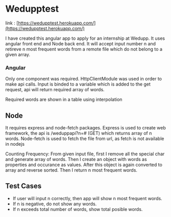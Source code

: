 # Wedupptest

link : [https://wedupptest.herokuapp.com/](https://wedupptest.herokuapp.com/)

I have created this angular app to apply for an internship at Wedupp. It uses angular front end and Node back end. It will accept input number n and retireve n most frequent words from a remote file which do not belong to a given array.

### Angular

Only one component was required. HttpClientModule was used in order to make api calls. Input is binded to a variable which is added to the get request, api will return required array of words.

Required words are shown in a table using interpolation

## Node

It requires express and node-fetch packages.
Express is used to create web framework, the api is /weduppapi?n=# (GET) which returns array of n words.
Node-fetch is used to fetch the file from url, as fetch is not available in nodejs

Counting Frequency: From given input file, first I remove all the special char and generate array of words. 
Then I create an object with words as properties and occurance as values. After this object is again converted to array and reverse sorted. 
Then I return n most frequent words.

## Test Cases

- If user will input n correctly, then app will show n most frequent words.
- If n is negative, do not show any words.
- If n exceeds total number of words, show total posible words.
